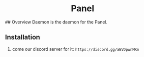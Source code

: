 
<h1 align="center">Panel</h1>
## Overview
Daemon is the daemon for the Panel.

## Installation
1. come our discord server for it:
`https://discord.gg/aEVDpwnMKn`
